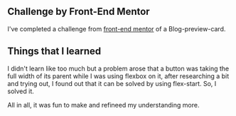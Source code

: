 ## Challenge by Front-End Mentor 
I've completed a challenge from [front-end mentor](https://frontendmentor.io/) of a Blog-preview-card. 

## Things that I learned
I didn't learn like too much but a problem arose that a button was taking the full width of its parent while I was using flexbox on it, after researching a bit and trying out, I found out that it can be solved by using flex-start. So, I solved it.

All in all, it was fun to make and refineed my understanding more.
